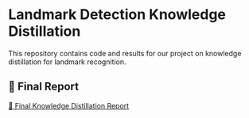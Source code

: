 # Landmark Detection Knowledge Distillation

This repository contains code and results for our project on knowledge distillation for landmark recognition.

## 📄 Final Report

[📕 Final Knowledge Distillation Report](./Final_Knowledge_Distillation_on_Zero_Shot_Model_for_Landmark_Recognition.pdf)
